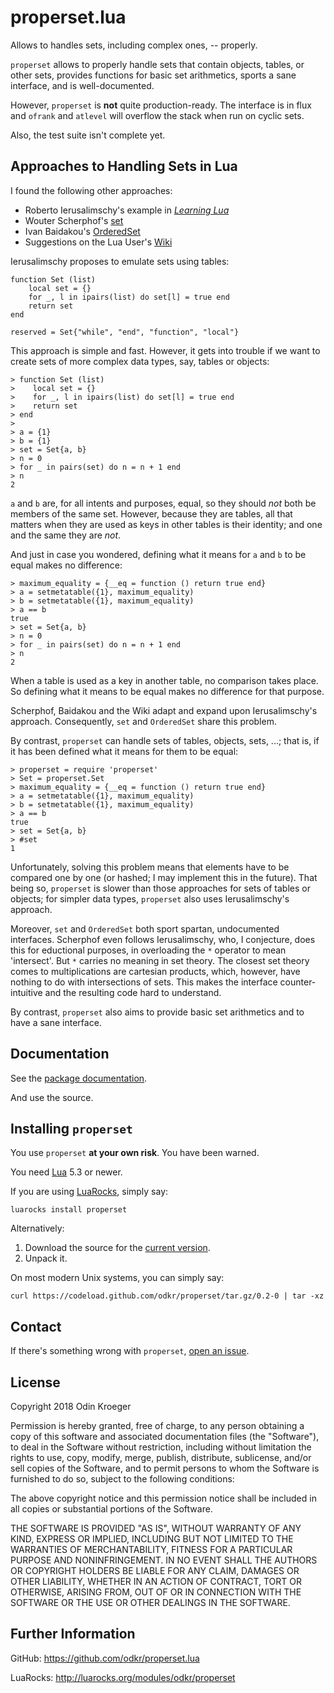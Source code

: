 properset.lua
=============

Allows to handles sets, including complex ones, -- properly.

`properset` allows to properly handle sets that contain objects, tables,
or other sets, provides functions for basic set arithmetics, sports a sane
interface, and is well-documented.

However, `properset` is **not** quite production-ready. The interface is
in flux and `ofrank` and `atlevel` will overflow the stack when run on 
cyclic sets.

Also, the test suite isn't complete yet.


Approaches to Handling Sets in Lua
----------------------------------

I found the following other approaches:

* Roberto Ierusalimschy's example in
  [*Learning Lua*](https://www.lua.org/pil/11.5.html)
* Wouter Scherphof's
  [set](https://luarocks.org/modules/luarocks/set)
* Ivan Baidakou's
  [OrderedSet](https://luarocks.org/modules/basiliscos/orderedset)
* Suggestions on the Lua User's
  [Wiki](http://lua-users.org/wiki/SetOperations)

Ierusalimschy proposes to emulate sets using tables:

    function Set (list)
        local set = {}
        for _, l in ipairs(list) do set[l] = true end
        return set
    end

    reserved = Set{"while", "end", "function", "local"}

This approach is simple and fast. However, it gets into trouble if we want
to create sets of more complex data types, say, tables or objects:

    > function Set (list)
    >    local set = {}
    >    for _, l in ipairs(list) do set[l] = true end
    >    return set
    > end
    >
    > a = {1}
    > b = {1}
    > set = Set{a, b}
    > n = 0
    > for _ in pairs(set) do n = n + 1 end
    > n
    2

`a` and `b` are, for all intents and purposes, equal, so they should *not*
both be members of the same set. However, because they are tables, all
that matters when they are used as keys in other tables is their identity;
and one and the same they are *not*.

And just in case you wondered, defining what it means for `a` and `b`
to be equal makes no difference:

    > maximum_equality = {__eq = function () return true end}
    > a = setmetatable({1}, maximum_equality)
    > b = setmetatable({1}, maximum_equality)
    > a == b
    true
    > set = Set{a, b}
    > n = 0
    > for _ in pairs(set) do n = n + 1 end
    > n
    2

When a table is used as a key in another table, no comparison takes place.
So defining what it means to be equal makes no difference for that purpose.

Scherphof, Baidakou and the Wiki adapt and expand upon Ierusalimschy's
approach. Consequently, `set` and `OrderedSet` share this problem.

By contrast, `properset` can handle sets of tables, objects, sets, ...;
that is, if it has been defined what it means for them to be equal:

    > properset = require 'properset'
    > Set = properset.Set
    > maximum_equality = {__eq = function () return true end}
    > a = setmetatable({1}, maximum_equality)
    > b = setmetatable({1}, maximum_equality)
    > a == b
    true
    > set = Set{a, b}
    > #set
    1

Unfortunately, solving this problem means that elements have to be compared
one by one (or hashed; I may implement this in the future). That being so,
`properset` is slower than those approaches for sets of tables or objects;
for simpler data types, `properset` also uses Ierusalimschy's approach.

Moreover, `set` and `OrderedSet` both sport spartan, undocumented interfaces.
Scherphof even follows Ierusalimschy, who, I conjecture, does this for
eductional purposes, in overloading the `*` operator to mean 'intersect'.
But `*` carries no meaning in set theory. The closest set theory comes to
multiplications are cartesian products, which, however, have nothing to do
with intersections of sets. This makes the interface counter-intuitive
and the resulting code hard to understand.

By contrast, `properset` also aims to provide basic set arithmetics and 
to have a sane interface.


Documentation
-------------

See the [package documentation](https://odkr.github.io/properset.lua/).

And use the source.


Installing `properset`
----------------------

You use `properset` **at your own risk**. You have been warned.

You need [Lua](https://www.lua.org/) 5.3 or newer.

If you are using [LuaRocks](https://luarocks.org/), simply say:

    luarocks install properset

Alternatively:

1. Download the source for the [current
   version](https://codeload.github.com/odkr/properset/tar.gz/0.2-0).
2. Unpack it.

On most modern Unix systems, you can simply say:

    curl https://codeload.github.com/odkr/properset/tar.gz/0.2-0 | tar -xz


Contact
-------

If there's something wrong with `properset`, [open an
issue](https://github.com/odkr/properset/issues).


License
-------

Copyright 2018 Odin Kroeger

Permission is hereby granted, free of charge, to any person obtaining a copy
of this software and associated documentation files (the "Software"), to deal
in the Software without restriction, including without limitation the rights
to use, copy, modify, merge, publish, distribute, sublicense, and/or sell
copies of the Software, and to permit persons to whom the Software is
furnished to do so, subject to the following conditions:

The above copyright notice and this permission notice shall be included in
all copies or substantial portions of the Software.

THE SOFTWARE IS PROVIDED "AS IS", WITHOUT WARRANTY OF ANY KIND, EXPRESS OR
IMPLIED, INCLUDING BUT NOT LIMITED TO THE WARRANTIES OF MERCHANTABILITY,
FITNESS FOR A PARTICULAR PURPOSE AND NONINFRINGEMENT. IN NO EVENT SHALL THE
AUTHORS OR COPYRIGHT HOLDERS BE LIABLE FOR ANY CLAIM, DAMAGES OR OTHER
LIABILITY, WHETHER IN AN ACTION OF CONTRACT, TORT OR OTHERWISE, ARISING FROM,
OUT OF OR IN CONNECTION WITH THE SOFTWARE OR THE USE OR OTHER DEALINGS IN THE
SOFTWARE.


Further Information
-------------------

GitHub:
<https://github.com/odkr/properset.lua>

LuaRocks:
<http://luarocks.org/modules/odkr/properset>
